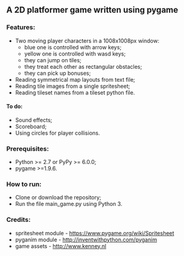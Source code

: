 ## A 2D platformer game written using pygame
### Features:
- Two moving player characters in a 1008x1008px window:
    - blue one is controlled with arrow keys;
    - yellow one is controlled with wasd keys;
    - they can jump on tiles;
    - they treat each other as rectangular obstacles;
    - they can pick up bonuses;
- Reading symmetrical map layouts from text file;
- Reading tile images from a single spritesheet;
- Reading tileset names from a tileset python file.

#### To do:
- Sound effects;
- Scoreboard;
- Using circles for player collisions.

### Prerequisites:
- Python >= 2.7 or PyPy >= 6.0.0;
- pygame >=1.9.6.

### How to run:
- Clone or download the repository;
- Run the file main_game.py using Python 3.

### Credits:
- spritesheet module - https://www.pygame.org/wiki/Spritesheet
- pyganim module - http://inventwithpython.com/pyganim
- game assets - http://www.kenney.nl
